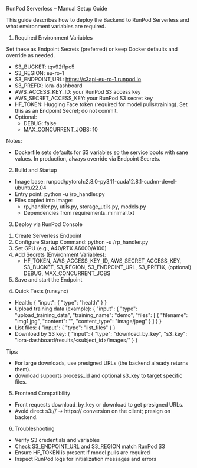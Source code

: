 RunPod Serverless – Manual Setup Guide

This guide describes how to deploy the Backend to RunPod Serverless and what environment variables are required.

1) Required Environment Variables

Set these as Endpoint Secrets (preferred) or keep Docker defaults and override as needed.

- S3_BUCKET: tqv92ffpc5
- S3_REGION: eu-ro-1
- S3_ENDPOINT_URL: https://s3api-eu-ro-1.runpod.io
- S3_PREFIX: lora-dashboard
- AWS_ACCESS_KEY_ID: your RunPod S3 access key
- AWS_SECRET_ACCESS_KEY: your RunPod S3 secret key
- HF_TOKEN: Hugging Face token (required for model pulls/training). Set this as an Endpoint Secret; do not commit.
- Optional:
  - DEBUG: false
  - MAX_CONCURRENT_JOBS: 10

Notes:
- Dockerfile sets defaults for S3 variables so the service boots with sane values. In production, always override via Endpoint Secrets.

2) Build and Startup

- Image base: runpod/pytorch:2.8.0-py3.11-cuda12.8.1-cudnn-devel-ubuntu22.04
- Entry point: python -u /rp_handler.py
- Files copied into image:
  - rp_handler.py, utils.py, storage_utils.py, models.py
  - Dependencies from requirements_minimal.txt

3) Deploy via RunPod Console

1. Create Serverless Endpoint
2. Configure Startup Command: python -u /rp_handler.py
3. Set GPU (e.g., A40/RTX A6000/A100)
4. Add Secrets (Environment Variables):
   - HF_TOKEN, AWS_ACCESS_KEY_ID, AWS_SECRET_ACCESS_KEY,
     S3_BUCKET, S3_REGION, S3_ENDPOINT_URL, S3_PREFIX,
     (optional) DEBUG, MAX_CONCURRENT_JOBS
5. Save and start the Endpoint

4) Quick Tests (runsync)

- Health:
{ "input": { "type": "health" } }
- Upload training data (example):
{ "input": { "type": "upload_training_data", "training_name": "demo", "files": [ { "filename": "img1.jpg", "content": "<base64>", "content_type": "image/jpeg" } ] } }
- List files:
{ "input": { "type": "list_files" } }
- Download by S3 key:
{ "input": { "type": "download_by_key", "s3_key": "lora-dashboard/results/<subject_id>/images/<file>" } }

Tips:
- For large downloads, use presigned URLs (the backend already returns them).
- download supports process_id and optional s3_key to target specific files.

5) Frontend Compatibility

- Front requests download_by_key or download to get presigned URLs.
- Avoid direct s3:// → https:// conversion on the client; presign on backend.

6) Troubleshooting

- Verify S3 credentials and variables
- Check S3_ENDPOINT_URL and S3_REGION match RunPod S3
- Ensure HF_TOKEN is present if model pulls are required
- Inspect RunPod logs for initialization messages and errors


